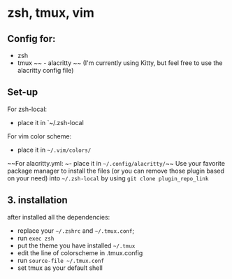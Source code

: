 # zsh, tmux, vim

## Config for:
- zsh
- tmux
~~ - alacritty ~~
(I'm currently using Kitty, but feel free to use the alacritty config file)


## Set-up

For zsh-local:
- place it in `~/.zsh-local

For vim color scheme:
- place it in `~/.vim/colors/`

~~For alacritty.yml:
~- place it in `~/.config/alacritty/`~~
Use your favorite package manager to install the files (or you can remove those plugin based on your need) into `~/.zsh-local` by using `git clone plugin_repo_link`

## 3. installation
after installed all the dependencies:

- replace your `~/.zshrc` and `~/.tmux.conf`;
- run `exec zsh`
- put the theme you have installed `~/.tmux`
- edit the line of colorscheme in .tmux.config
- run `source-file ~/.tmux.conf`
- set tmux as your default shell
